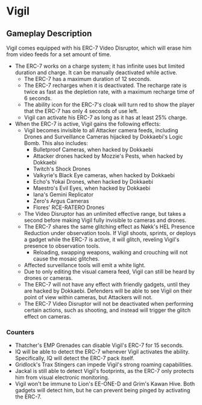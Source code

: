 # Vigil

## Gameplay Description

Vigil comes equipped with his ERC-7 Video Disruptor, which will erase him from video feeds for a set amount of time.

- The ERC-7 works on a charge system; it has infinite uses but limited duration and charge. It can be manually deactivated while active.
  - The ERC-7 has a maximum duration of 12 seconds.
  - The ERC-7 recharges when it is deactivated. The recharge rate is twice as fast as the depletion rate, with a maximum recharge time of 6 seconds.
  - The ability icon for the ERC-7's cloak will turn red to show the player that the ERC-7 has only 4 seconds of use left.
  - Vigil can activate his ERC-7 as long as it has at least 25% charge.
- When the ERC-7 is active, Vigil gains the following effects:
  - Vigil becomes invisible to all Attacker camera feeds, including Drones and Surveillance Cameras hijacked by Dokkaebi's Logic Bomb. This also includes:
    - Bulletproof Cameras, when hacked by Dokkaebi
    - Attacker drones hacked by Mozzie's Pests, when hacked by Dokkaebi
    - Twitch's Shock Drones
    - Valkyrie's Black Eye cameras, when hacked by Dokkaebi
    - Echo's Yokai Drones, when hacked by Dokkaebi
    - Maestro's Evil Eyes, when hacked by Dokkaebi
    - Iana's Gemini Replicator
    - Zero's Argus Cameras
    - Flores' RCE-RATERO Drones
  - The Video Disruptor has an unlimited effective range, but takes a second before making Vigil fully invisible to cameras and drones.
  - The ERC-7 shares the same glitching effect as Nøkk's HEL Presence Reduction under observation tools. If Vigil shoots, sprints, or deploys a gadget while the ERC-7 is active, it will glitch, reveling Vigil's presence to observation tools.
    - Reloading, swapping weapons, walking and crouching will not cause the mosaic glitches.
  - Affected surveillance tools will emit a white light.
  - Due to only editing the visual camera feed, Vigil can still be heard by drones or cameras.
  - The ERC-7 will not have any effect with friendly gadgets, until they are hacked by Dokkaebi. Defenders will be able to see Vigil on their point of view within cameras, but Attackers will not.
  - The ERC-7 Video Disruptor will not be deactivated when performing certain actions, such as shooting, and instead will trigger the glitch effect on cameras.

### Counters

- Thatcher's EMP Grenades can disable Vigil's ERC-7 for 15 seconds.
- IQ will be able to detect the ERC-7 whenever Vigil activates the ability. Specifically, IQ will detect the ERC-7 pack itself.
- Gridlock's Trax Stingers can impede Vigil's strong roaming capabilities.
- Jackal is still able to detect Vigil's footprints, as the ERC-7 only protects him from visual electronic monitoring.
- Vigil won't be immune to Lion's EE-ONE-D and Grim's Kawan Hive. Both gadgets will detect him, but he can prevent being pinged by activating the ERC-7.

